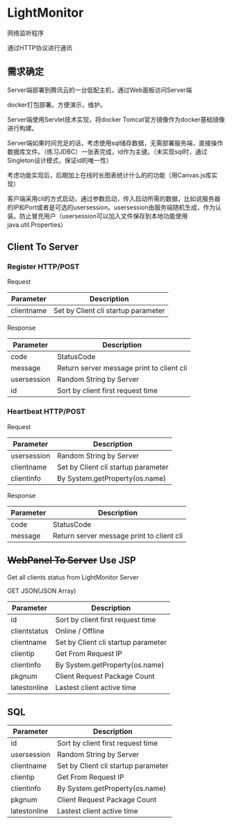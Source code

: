# LightMonitor

网络监听程序

通过HTTP协议进行通讯

## 需求确定

Server端部署到腾讯云的一台低配主机，通过Web面板访问Server端

docker打包部署。方便演示，维护。

Server端使用Servlet技术实现，将docker Tomcat官方镜像作为docker基础镜像进行构建。

Server端如果时间充足的话，考虑使用sql储存数据，无需部署服务端，直接操作数据库文件。（练习JDBC）一张表完成，id作为主键。（未实现sql时，通过Singleton设计模式，保证id的唯一性）

考虑功能实现后，后期加上在线时长图表统计什么的的功能（用Canvas.js库实现）

客户端采用cli的方式启动，通过参数启动，传入启动所需的数据，比如说服务器的IP和Port或者是可选的usersession。usersession由服务端随机生成，作为认装。防止冒充用户（usersession可以加入文件保存到本地功能使用java.util.Properties）

## Client To Server

### Register HTTP/POST

Request

| Parameter  | Description                         |
|------------|-------------------------------------|
| clientname | Set by Client cli startup parameter |

Response

| Parameter   | Description                               |
|-------------|-------------------------------------------|
| code        | StatusCode                                |
| message     | Return server message print to client cli |
| usersession | Random String by Server                   |
| id          | Sort by client first request time         |

### Heartbeat HTTP/POST

Request

| Parameter   | Description                         |
|-------------|-------------------------------------|
| usersession | Random String by Server             |
| clientname  | Set by Client cli startup parameter |
| clientinfo  | By System.getProperty(os.name)      |

Response

| Parameter | Description                               |
|-----------|-------------------------------------------|
| code      | StatusCode                                |
| message   | Return server message print to client cli |

## ~~WebPanel To Server~~ Use JSP

Get all clients status from LightMonitor Server

GET JSON(JSON Array)

| Parameter    | Description                         |
|--------------|-------------------------------------|
| id           | Sort by client first request time   |
| clientstatus | Online / Offline                    |
| clientname   | Set by Client cli startup parameter |
| clientip     | Get From Request IP                 |
| clientinfo   | By System.getProperty(os.name)      |
| pkgnum       | Client Request Package Count        |
| latestonline | Lastest client active time          |

## SQL

| Parameter    | Description                         |
|--------------|-------------------------------------|
| id           | Sort by client first request time   |
| usersession  | Random String by Server             |
| clientname   | Set by Client cli startup parameter |
| clientip     | Get From Request IP                 |
| clientinfo   | By System.getProperty(os.name)      |
| pkgnum       | Client Request Package Count        |
| latestonline | Lastest client active time          |
